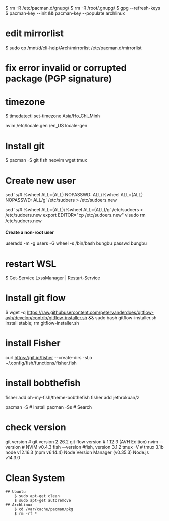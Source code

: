 $ rm -R /etc/pacman.d/gnupg/
$ rm -R /root/.gnupg/ 
$ gpg --refresh-keys
$ pacman-key --init && pacman-key --populate archlinux

# edit mirrorlist
$ sudo cp /mnt/d/cli-help/Arch/mirrorlist  /etc/pacman.d/mirrorlist

# fix error invalid or corrupted package (PGP signature)

# timezone
$ timedatectl set-timezone Asia/Ho_Chi_Minh

nvim /etc/locale.gen
/en_US
locale-gen

# Install git
$ pacman -S git fish neovim wget tmux

# Create new user 

sed 's/# %wheel ALL=(ALL) NOPASSWD: ALL/%wheel ALL=(ALL) NOPASSWD: ALL/g' /etc/sudoers > /etc/sudoers.new

sed 's/# %wheel ALL=(ALL)/%wheel ALL=(ALL)/g' /etc/sudoers > /etc/sudoers.new
export EDITOR="cp /etc/sudoers.new"
visudo
rm /etc/sudoers.new

#### Create a non-root user
useradd -m -g users -G wheel -s /bin/bash bungbu
passwd bungbu

# restart WSL
$ Get-Service LxssManager | Restart-Service

# Install git flow
$ wget -q  https://raw.githubusercontent.com/petervanderdoes/gitflow-avh/develop/contrib/gitflow-installer.sh && sudo bash gitflow-installer.sh install stable; rm gitflow-installer.sh


# install Fisher
curl https://git.io/fisher --create-dirs -sLo ~/.config/fish/functions/fisher.fish

# install bobthefish
fisher add oh-my-fish/theme-bobthefish
fisher add jethrokuan/z

pacman -S <package-name>        # Install 
pacman -Ss <package-name>       # Search

# check version
git version         # git version 2.26.2
git flow version    # 1.12.3 (AVH Edition)
nvim --version      # NVIM v0.4.3
fish --version      #fish, version 3.1.2
tmux -V             # tmux 3.1b
node v12.16.3 (npm v6.14.4)
Node Version Manager (v0.35.3)
Node.js v14.3.0


# Clean System

    ## Ubuntu
        $ sudo apt-get clean
        $ sudo apt-get autoremove
    ## ArchLinux
        $ cd /var/cache/pacman/pkg
        $ rm -rf *
    
